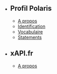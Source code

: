 - ## Profil Polaris
    - [A propos](/profiles/polaris)
    - [Identification](/profiles/polaris/id)
    - [Vocabulaire](/profiles/polaris/vocab)
    - [Statements](/profiles/polaris/statements)

- ## xAPI.fr
    - [A propos](/profiles/xapi)

